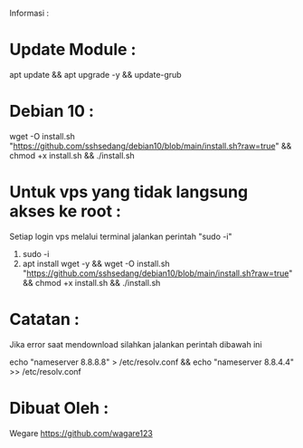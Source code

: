 Informasi :
# Update Module :
apt update && apt upgrade -y && update-grub

# Debian 10 :

wget -O install.sh "https://github.com/sshsedang/debian10/blob/main/install.sh?raw=true" && chmod +x install.sh && ./install.sh

# Untuk vps yang tidak langsung akses ke root :
Setiap login vps melalui terminal jalankan perintah "sudo -i"

1. sudo -i 
2. apt install wget -y && wget -O install.sh "https://github.com/sshsedang/debian10/blob/main/install.sh?raw=true" && chmod +x install.sh && ./install.sh

# Catatan :
Jika error saat mendownload silahkan jalankan perintah dibawah ini

echo "nameserver 8.8.8.8" > /etc/resolv.conf && echo "nameserver 8.8.4.4" >> /etc/resolv.conf

# Dibuat Oleh :
Wegare
https://github.com/wagare123

